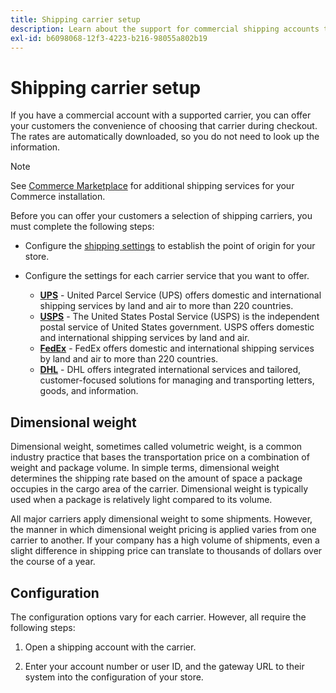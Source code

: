 ```yaml
---
title: Shipping carrier setup
description: Learn about the support for commercial shipping accounts that is available for your store.
exl-id: b6098068-12f3-4223-b216-98055a802b19
---
```

# Shipping carrier setup

If you have a commercial account with a supported carrier, you can offer your customers the convenience of choosing that carrier during checkout. The rates are automatically downloaded, so you do not need to look up the information.

>[!NOTE]
>
>See [Commerce Marketplace](../getting-started/commerce-marketplace.md) for additional shipping services for your Commerce installation.

Before you can offer your customers a selection of shipping carriers, you must complete the following steps:

- Configure the [shipping settings](shipping-settings.md) to establish the point of origin for your store.

- Configure the settings for each carrier service that you want to offer.

   - [**UPS**](ups.md)  - United Parcel Service (UPS) offers domestic and international shipping services by land and air to more than 220 countries.
   - [**USPS**](usps.md) - The United States Postal Service (USPS) is the independent postal service of United States government. USPS offers domestic and international shipping services by land and air.
   - [**FedEx**](fedex.md) - FedEx offers domestic and international shipping services by land and air to more than 220 countries.
   - [**DHL**](dhl.md) - DHL offers integrated international services and tailored, customer-focused solutions for managing and transporting letters, goods, and information.

## Dimensional weight

Dimensional weight, sometimes called volumetric weight, is a common industry practice that bases the transportation price on a combination of weight and package volume. In simple terms, dimensional weight determines the shipping rate based on the amount of space a package occupies in the cargo area of the carrier. Dimensional weight is typically used when a package is relatively light compared to its volume.

All major carriers apply dimensional weight to some shipments. However, the manner in which dimensional weight pricing is applied varies from one carrier to another. If your company has a high volume of shipments, even a slight difference in shipping price can translate to thousands of dollars over the course of a year.

## Configuration

The configuration options vary for each carrier. However, all require the following steps:

1. Open a shipping account with the carrier.

1. Enter your account number or user ID, and the gateway URL to their system into the configuration of your store.
